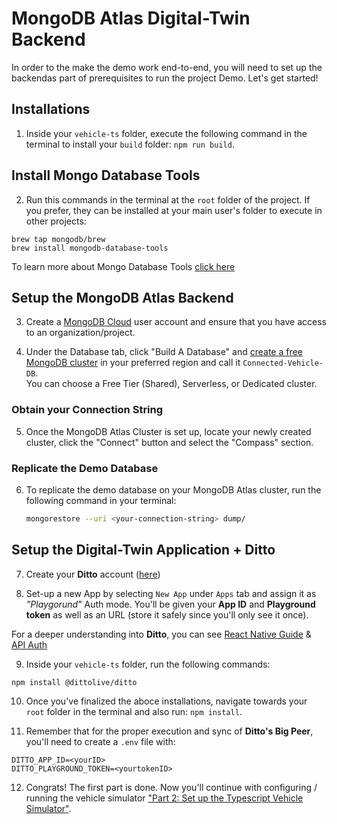 # MongoDB Atlas Digital-Twin Backend

In order to the make the demo work end-to-end, you will need to set up the backendas part of prerequisites to run the project Demo.
Let's get started! 

## Installations
1. Inside your `vehicle-ts` folder, execute the following command in the terminal to install your `build` folder: `npm run build`.

## Install **Mongo Database Tools**

2. Run this commands in the terminal at the `root` folder of the project. If you prefer, they can be installed at your main user's folder to execute in other projects:

```
brew tap mongodb/brew
brew install mongodb-database-tools
```

To learn more about Mongo Database Tools [click here](https://www.mongodb.com/docs/database-tools/)


## Setup the MongoDB Atlas Backend

3. Create a [MongoDB Cloud](https://cloud.mongodb.com/) user account and ensure that you have access to an organization/project. 

4. Under the Database tab, click "Build A Database" and [create a free MongoDB cluster](https://www.mongodb.com/docs/atlas/tutorial/create-new-cluster/) in your preferred region and call it ```Connected-Vehicle-DB```. <br>You can choose a Free Tier (Shared), Serverless, or Dedicated cluster.

### Obtain your Connection String

5. Once the MongoDB Atlas Cluster is set up, locate your newly created cluster, click the "Connect" button and select the "Compass" section. 

### Replicate the Demo Database

6. To replicate the demo database on your MongoDB Atlas cluster, run the following command in your terminal:

   ```bash
   mongorestore --uri <your-connection-string> dump/
   ```

## Setup the Digital-Twin Application + Ditto

7. Create your **Ditto** account ([here](https://ditto.live/)) 

8. Set-up a new App by selecting `New App` under `Apps` tab and assign it as *"Playgorund"* Auth mode.
You'll be given your **App ID** and **Playground token** as well as an URL (store it safely since you'll only see it once).

For a deeper understanding into **Ditto**, you can see [React Native Guide](https://docs.ditto.live/install-guides/react-native) & [API Auth](https://docs.ditto.live/cloud/http-api/authorization)

9. Inside your `vehicle-ts` folder, run the following commands:

```
npm install @dittolive/ditto
```

10. Once you've finalized the aboce installations, navigate towards your `root` folder in the terminal and also run: `npm install`.

11. Remember that for the proper execution and sync of **Ditto's Big Peer**, you'll need to create a `.env` file with:

```
DITTO_APP_ID=<yourID>
DITTO_PLAYGROUND_TOKEN=<yourtokenID>
```
<!-- Make sure to replace `<your-connection-string>` with your MongoDB Atlas connection string. If you've already followed the initial configuration steps, you should have obtained this connection string. Ensure that the URI includes the username, password, and cluster details. -->

<!-- After executing these commands, you can verify the successful restoration of the demo database by checking the last line of the command output -->

12. Congrats! The first part is done. Now you'll continue with configuring / running the vehicle simulator ["Part 2: Set up the Typescript Vehicle Simulator"](https://github.com/mongodb-industry-solutions/Digital-Twins-With-AWS/tree/feature/ReadMe/vehicle-ts).

